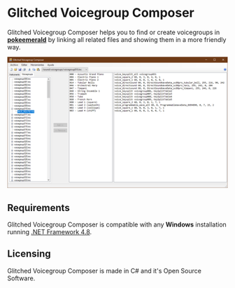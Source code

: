 # Glitched Voicegroup Composer

Glitched Voicegroup Composer helps you to find or create voicegroups in **[pokeemerald](https://github.com/pret/pokeemerald)** by linking all related files and showing them in a more friendly way.

![](https://raw.githubusercontent.com/glitchedhacktools/VoicegroupComposer/master/img/screenshot1.png)

## Requirements

Glitched Voicegroup Composer is compatible with any **Windows** installation running [.NET Framework 4.8](https://docs.microsoft.com/es-es/dotnet/framework/get-started/system-requirements).

## Licensing

Glitched Voicegroup Composer is made in C# and it's Open Source Software.
